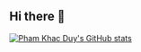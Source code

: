 ## Hi there 👋

[![Pham Khac Duy's GitHub stats](https://github-readme-stats.vercel.app/api/top-langs?username=pkduy2006&theme=algolia&show_icons=true)](https://github.com/pkduy2006)

<!--
**pkduy2006/pkduy2006** is a ✨ _special_ ✨ repository because its `README.md` (this file) appears on your GitHub profile.

Here are some ideas to get you started:

- 🔭 I’m currently working on ...
- 🌱 I’m currently learning ...
- 👯 I’m looking to collaborate on ...
- 🤔 I’m looking for help with ...
- 💬 Ask me about ...
- 📫 How to reach me: ...
- 😄 Pronouns: ...
- ⚡ Fun fact: ...
-->
